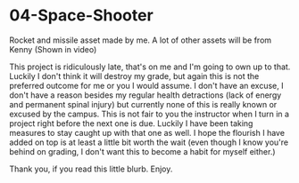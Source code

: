 # 04-Space-Shooter

Rocket and missile asset made by me. A lot of other assets will be from Kenny (Shown in video)

This project is ridiculously late, that's on me and I'm going to own up to that. Luckily I don't think it will destroy my grade, but again this is not the preferred outcome for me or you I would assume. I don't have an excuse, I don't have a reason besides my regular health detractions (lack of energy and permanent spinal injury) but currently none of this is really known or excused by the campus. This is not fair to you the instructor when I turn in a project right before the next one is due. Luckily I have been taking measures to stay caught up with that one as well. I hope the flourish I have added on top is at least a little bit worth the wait (even though I know you're behind on grading, I don't want this to become a habit for myself either.)

Thank you, if you read this little blurb. Enjoy.
